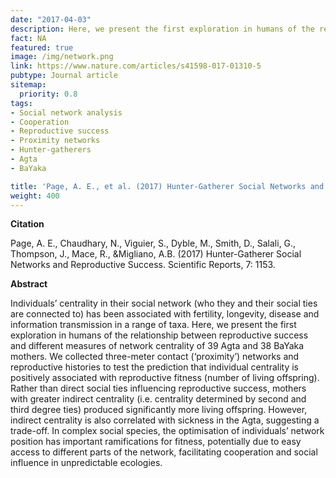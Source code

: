 ```yaml
---
date: "2017-04-03"
description: Here, we present the first exploration in humans of the relationship between reproductive success and different measures of network centrality of 39 Agta and 38 BaYaka mothers. 
fact: NA
featured: true
image: /img/network.png
link: https://www.nature.com/articles/s41598-017-01310-5 
pubtype: Journal article
sitemap:
  priority: 0.8
tags:
- Social network analysis
- Cooperation
- Reproductive success
- Proximity networks
- Hunter-gatherers
- Agta 
- BaYaka

title: 'Page, A. E., et al. (2017) Hunter-Gatherer Social Networks and Reproductive Success. Scientific Reports'
weight: 400
---
```

**Citation**

Page, A. E., Chaudhary, N., Viguier, S., Dyble, M., Smith, D., Salali, G., Thompson, J., Mace, R., &Migliano, A.B. (2017) Hunter-Gatherer Social Networks and Reproductive Success. Scientific Reports, 7: 1153.

**Abstract** 

Individuals’ centrality in their social network (who they and their social ties are connected to) has been associated with fertility, longevity, disease and information transmission in a range of taxa. Here, we present the first exploration in humans of the relationship between reproductive success and different measures of network centrality of 39 Agta and 38 BaYaka mothers. We collected three-meter contact (‘proximity’) networks and reproductive histories to test the prediction that individual centrality is positively associated with reproductive fitness (number of living offspring). Rather than direct social ties influencing reproductive success, mothers with greater indirect centrality (i.e. centrality determined by second and third degree ties) produced significantly more living offspring. However, indirect centrality is also correlated with sickness in the Agta, suggesting a trade-off. In complex social species, the optimisation of individuals’ network position has important ramifications for fitness, potentially due to easy access to different parts of the network, facilitating cooperation and social influence in unpredictable ecologies.